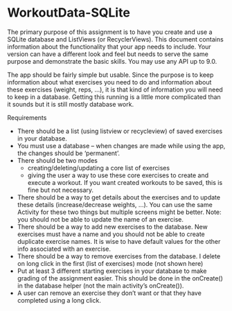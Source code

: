 # WorkoutData-SQLite

The primary purpose of this assignment is to have you create and use a SQLite database and ListViews (or RecyclerViews). 
This document contains information about the functionality that your app needs to include. Your version can have a different 
look and feel but needs to serve the same purpose and demonstrate the basic skills. 
You may use any API up to 9.0.

The app should be fairly simple but usable. Since the purpose is to keep information about what exercises you need to do and 
information about these exercises (weight, reps, ...), it is that kind of information you will need to keep in a database. 
Getting this running is a little more complicated than it sounds but it is still mostly database work.

Requirements

- There should be a list (using listview or recycleview) of saved exercises in your database. 
- You must use a database – when changes are made while using the app, the changes should be ‘permanent’.
- There should be two modes
  - creating/deleting/updating a core list of exercises 
  - giving the user a way to use these core exercises to create and execute a workout. If you
    want created workouts to be saved, this is fine but not necessary.
- There should be a way to get details about the exercises and to update these details
  (increase/decrease weights, ...). You can use the same Activity for these two things but multiple screens might be better. 
  Note: you should not be able to update the name of an exercise.
- There should be a way to add new exercises to the database. New exercises must have a name and you should not be able 
  to create duplicate exercise names. It is wise to have default values for the other info associated with an exercise.
- There should be a way to remove exercises from the database. I delete on long click in the first (list of exercises) mode (not shown here)
- Put at least 3 different starting exercises in your database to make grading of the assignment 
  easier. This should be done in the onCreate() in the database helper (not the main activity’s onCreate()).
- A user can remove an exercise they don’t want or that they have completed using a long click. 

